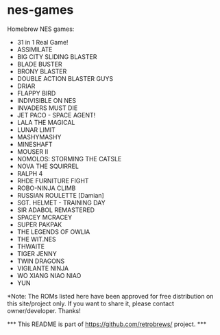 # nes-games
Homebrew NES games:

 - 31 in 1 Real Game!<br />
 - ASSIMILATE<br />
 - BIG CITY SLIDING BLASTER<br />
 - BLADE BUSTER<br />
 - BRONY BLASTER<br />
 - DOUBLE ACTION BLASTER GUYS<br />
 - DRIAR<br />
 - FLAPPY BIRD<br />
 - INDIVISIBLE ON NES<br />
 - INVADERS MUST DIE<br />
 - JET PACO - SPACE AGENT!<br />
 - LALA THE MAGICAL<br />
 - LUNAR LIMIT<br />
 - MASHYMASHY<br />
 - MINESHAFT<br />
 - MOUSER II<br />
 - NOMOLOS: STORMING THE CATSLE<br />
 - NOVA THE SQUIRREL<br />
 - RALPH 4<br />
 - RHDE FURNITURE FIGHT<br />
 - ROBO-NINJA CLIMB<br />
 - RUSSIAN ROULETTE [Damian]<br />
 - SGT. HELMET - TRAINING DAY<br />
 - SIR ADABOL REMASTERED<br />
 - SPACEY MCRACEY<br />
 - SUPER PAKPAK<br />
 - THE LEGENDS OF OWLIA<br />
 - THE WIT.NES<br />
 - THWAITE<br />
 - TIGER JENNY<br />
 - TWIN DRAGONS<br />
 - VIGILANTE NINJA<br />
 - WO XIANG NIAO NIAO<br />
 - YUN<br />

*Note: The ROMs listed here have been approved for free distribution on this site/project only. If you want to share it, please contact owner/developer. Thanks!

*** This README is part of https://github.com/retrobrews/ project. ***


